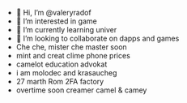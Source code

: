 - 👋 Hi, I’m @valeryradof
- 👀 I’m interested in game
- 🌱 I’m currently learning univer
- 💞️ I’m looking to collaborate on dapps and games
- Che che, mister che master soon
- mint and creat clime phone prices
- camelot education advokat
- i am molodec and krasaucheg
- 27 marth Rom 2FA factory
- overtime soon creamer camel & camey
